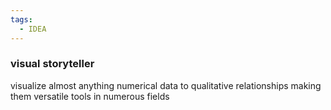 ```yaml
---
tags:
  - IDEA
---
```


### visual storyteller

visualize almost anything
	numerical data to qualitative relationships
	making them versatile tools in numerous fields